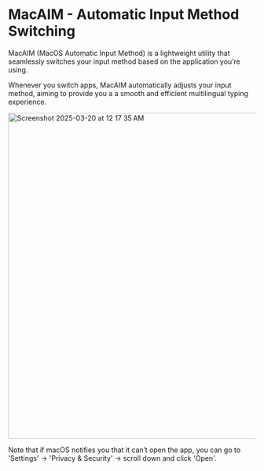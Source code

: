 # MacAIM - Automatic Input Method Switching

MacAIM (MacOS Automatic Input Method) is a lightweight utility that seamlessly switches your input method based on the application you’re using. 

Whenever you switch apps, MacAIM automatically adjusts your input method, aiming to provide you a a smooth and efficient multilingual typing experience.

<img width="662" alt="Screenshot 2025-03-20 at 12 17 35 AM" src="https://github.com/user-attachments/assets/f3219779-89e9-4572-a4ed-3fe9ff5cb94d" />

Note that if macOS notifies you that it can’t open the app, you can go to 'Settings' -> 'Privacy & Security' -> scroll down and click 'Open'.
